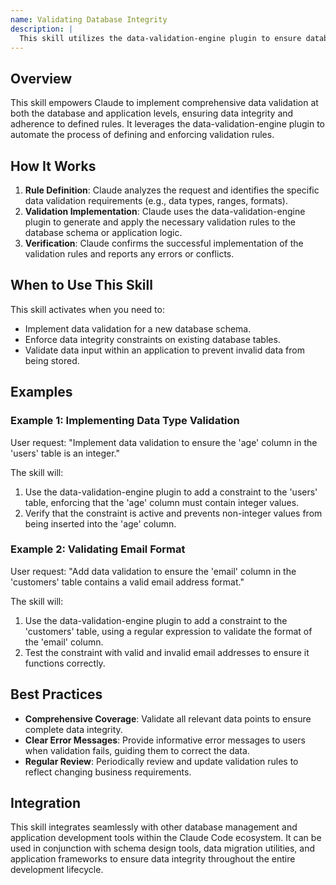 ```yaml
---
name: Validating Database Integrity
description: |
  This skill utilizes the data-validation-engine plugin to ensure database integrity. It automatically validates data types, ranges, formats, referential integrity, and business rules. Use this skill when you need to implement data validation, enforce constraints, or improve data quality within a database. It is triggered by requests for "data validation", "database integrity", or "validation rules". The plugin supports multi-database environments and production-ready implementations.
---
```


## Overview

This skill empowers Claude to implement comprehensive data validation at both the database and application levels, ensuring data integrity and adherence to defined rules. It leverages the data-validation-engine plugin to automate the process of defining and enforcing validation rules.

## How It Works

1. **Rule Definition**: Claude analyzes the request and identifies the specific data validation requirements (e.g., data types, ranges, formats).
2. **Validation Implementation**: Claude uses the data-validation-engine plugin to generate and apply the necessary validation rules to the database schema or application logic.
3. **Verification**: Claude confirms the successful implementation of the validation rules and reports any errors or conflicts.

## When to Use This Skill

This skill activates when you need to:
- Implement data validation for a new database schema.
- Enforce data integrity constraints on existing database tables.
- Validate data input within an application to prevent invalid data from being stored.

## Examples

### Example 1: Implementing Data Type Validation

User request: "Implement data validation to ensure the 'age' column in the 'users' table is an integer."

The skill will:
1. Use the data-validation-engine plugin to add a constraint to the 'users' table, enforcing that the 'age' column must contain integer values.
2. Verify that the constraint is active and prevents non-integer values from being inserted into the 'age' column.

### Example 2: Validating Email Format

User request: "Add data validation to ensure the 'email' column in the 'customers' table contains a valid email address format."

The skill will:
1. Use the data-validation-engine plugin to add a constraint to the 'customers' table, using a regular expression to validate the format of the 'email' column.
2. Test the constraint with valid and invalid email addresses to ensure it functions correctly.

## Best Practices

- **Comprehensive Coverage**: Validate all relevant data points to ensure complete data integrity.
- **Clear Error Messages**: Provide informative error messages to users when validation fails, guiding them to correct the data.
- **Regular Review**: Periodically review and update validation rules to reflect changing business requirements.

## Integration

This skill integrates seamlessly with other database management and application development tools within the Claude Code ecosystem. It can be used in conjunction with schema design tools, data migration utilities, and application frameworks to ensure data integrity throughout the entire development lifecycle.